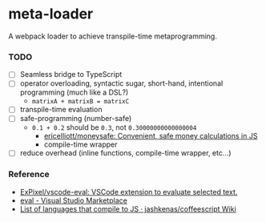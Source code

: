 meta-loader
===========
A webpack loader to achieve transpile-time metaprogramming.

### TODO
- [ ] Seamless bridge to TypeScript
- [ ] operator overloading, syntactic sugar, short-hand, intentional programming (much like a DSL?)
  - `matrixA + matrixB = matrixC`
- [ ] transpile-time evaluation
- [ ] safe-programming (number-safe)
  - `0.1 + 0.2` should be `0.3`, not `0.30000000000000004`
    - [ericelliott/moneysafe: Convenient, safe money calculations in JS](https://github.com/ericelliott/moneysafe)
    - compile-time wrapper
- [ ] reduce overhead (inline functions, compile-time wrapper, etc...)

### Reference
- [ExPixel/vscode-eval: VSCode extension to evaluate selected text.](https://github.com/ExPixel/vscode-eval)
- [eval - Visual Studio Marketplace](https://marketplace.visualstudio.com/items?itemName=Stormspirit.eval)
- [List of languages that compile to JS · jashkenas/coffeescript Wiki](https://github.com/jashkenas/coffeescript/wiki/list-of-languages-that-compile-to-js)
